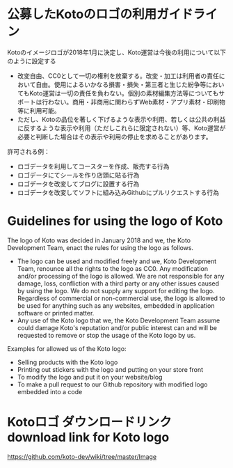 
# 公募したKotoのロゴの利用ガイドライン

Kotoのイメージロゴが2018年1月に決定し、Koto運営は今後の利用について以下のように設定する

- 改変自由、CC0として一切の権利を放棄する。改変・加工は利用者の責任において自由。使用によるいかなる損害・損失・第三者と生じた紛争等においてもKoto運営は一切の責任を負わない。個別の素材編集方法等についてもサポートは行わない。商用・非商用に関わらずWeb素材・アプリ素材・印刷物等に利用可能。  
- ただし、Kotoの品位を著しく下げるような表示や利用、若しくは公共の利益に反するような表示や利用（ただしこれらに限定されない）等、Koto運営が必要と判断した場合はその表示や利用の停止を求めることがあります。

許可される例：
- ロゴデータを利用してコースターを作成、販売する行為
- ロゴデータにてシールを作り店頭に貼る行為
- ロゴデータを改変してブログに設置する行為
- ロゴデータを改変してソフトに組み込みGithubにプルリクエストする行為

# Guidelines for using the logo of Koto
The logo of Koto was decided in January 2018 and we, the Koto Development Team, enact the rules for using the logo as follows.  

- The logo can be used and modified freely and we, Koto Development Team, renounce all the rights to the logo as CC0.  Any modification and/or processing of the logo is allowed. We are not responsible for any damage, loss, confliction with a third party or any other issues caused by using the logo.  We do not supply any support for editing the logo.  Regardless of commercial or non-commercial use, the logo is allowed to be used for anything such as any websites, embedded in application software or printed matter.  
- Any use of the Koto logo that we, the Koto Development Team assume could damage Koto's reputation and/or public interest can and will be requested to remove or stop the usage of the Koto logo by us.

Examples for allowed us of the Koto logo:
- Selling products with the Koto logo
- Printing out stickers with the logo and putting on your store front
- To modify the logo and put it on your website/blog
- To make a pull request to our Github repository with modified logo embedded into a code


# Kotoロゴ ダウンロードリンク  download link for Koto logo
https://github.com/koto-dev/wiki/tree/master/Image
